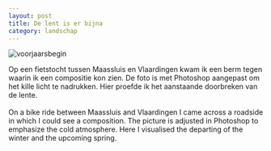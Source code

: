 ```yaml
---
layout: post
title: De lent is er bijna
category: landschap
---
```


![voorjaarsbegin]({{site.baseurl}}/images/voorjaarsbegin.jpg)

Op een fietstocht tussen Maassluis en Vlaardingen kwam ik een berm tegen waarin ik een compositie kon zien. De foto is met Photoshop aangepast om het kille licht te nadrukken. Hier proefde ik het aanstaande doorbreken van de lente.
<br><br>
On a bike ride between Maassluis and Vlaardingen I came across a roadside in which I could see a composition. The picture is adjusted in Photoshop to emphasize the cold atmosphere. Here I visualised the departing of the winter and the upcoming spring.
